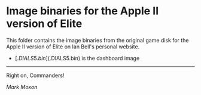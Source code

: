 # Image binaries for the Apple II version of Elite

This folder contains the image binaries from the original game disk for the Apple II version of Elite on Ian Bell's personal website.

* [$.DIALS5.bin]($.DIALS5.bin) is the dashboard image

---

Right on, Commanders!

_Mark Moxon_